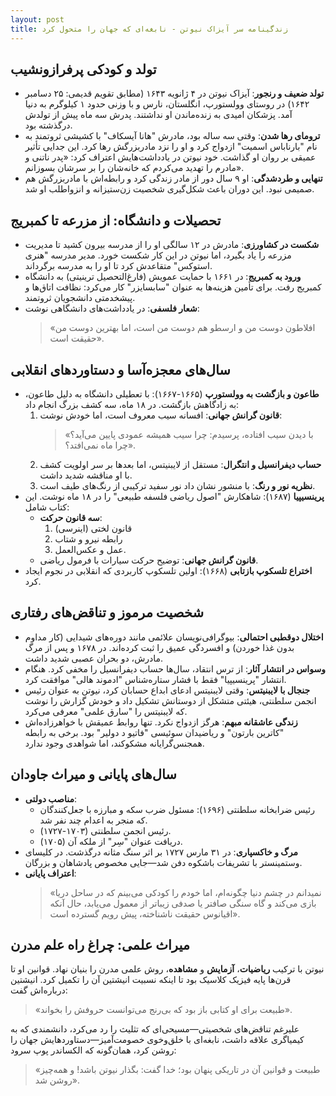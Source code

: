 ```yaml
---
layout: post
title: زندگینامه سر آیزاک نیوتن - نابغه‌ای که جهان را متحول کرد
---
```


## تولد و کودکی پرفرازونشیب
- **تولد ضعیف و رنجور**: آیزاک نیوتن در ۴ ژانویه ۱۶۴۳ (مطابق تقویم قدیمی: ۲۵ دسامبر ۱۶۴۲) در روستای وولستورپ، انگلستان، نارس و با وزنی حدود ۱ کیلوگرم به دنیا آمد. پزشکان امیدی به زنده‌ماندن او نداشتند. پدرش سه ماه پیش از تولدش درگذشته بود.
- **ترومای رها شدن**: وقتی سه ساله بود، مادرش "هانا آیسکاف" با کشیشی ثروتمند به نام "بارناباس اسمیت" ازدواج کرد و او را نزد مادربزرگش رها کرد. این جدایی تأثیر عمیقی بر روان او گذاشت. خود نیوتن در یادداشت‌هایش اعتراف کرد: «پدر ناتنی و مادرم را تهدید می‌کردم که خانه‌شان را بر سرشان بسوزانم».
- **تنهایی و طردشدگی**: او ۹ سال دور از مادر زندگی کرد و رابطه‌اش با مادربزرگش هم صمیمی نبود. این دوران باعث شکل‌گیری شخصیت زن‌ستیزانه و انزواطلب او شد.

## تحصیلات و دانشگاه: از مزرعه تا کمبریج
- **شکست در کشاورزی**: مادرش در ۱۲ سالگی او را از مدرسه بیرون کشید تا مدیریت مزرعه را یاد بگیرد، اما نیوتن در این کار شکست خورد. مدیر مدرسه "هنری استوکس" متقاعدش کرد تا او را به مدرسه برگرداند.
- **ورود به کمبریج**: در ۱۶۶۱ با حمایت عمویش (فارغ‌التحصیل ترینیتی) به دانشگاه کمبریج رفت. برای تأمین هزینه‌ها به عنوان "سابسایزر" کار می‌کرد: نظافت اتاق‌ها و پیشخدمتی دانشجویان ثروتمند.
- **شعار فلسفی**: در یادداشت‌های دانشگاهی نوشت:  
  > «افلاطون دوست من و ارسطو هم دوست من است، اما بهترین دوست من حقیقت است».

## سال‌های معجزه‌آسا و دستاوردهای انقلابی
- **طاعون و بازگشت به وولستورپ** (۱۶۶۵-۱۶۶۷): با تعطیلی دانشگاه به دلیل طاعون، به زادگاهش بازگشت. در ۱۸ ماه، سه کشف بزرگ انجام داد:
  1. **قانون گرانش جهانی**: افسانه سیب معروف است، اما خودش نوشت:  
     > «با دیدن سیب افتاده، پرسیدم: چرا سیب همیشه عمودی پایین می‌آید؟ چرا ماه نمی‌افتد؟».
  2. **حساب دیفرانسیل و انتگرال**: مستقل از لایبنیتس، اما بعدها بر سر اولویت کشف با او مناقشه شدید داشت.
  3. **نظریه نور و رنگ**: با منشور نشان داد نور سفید ترکیبی از رنگ‌های طیف است.
- **پرینسیپیا** (۱۶۸۷): شاهکارش "اصول ریاضی فلسفه طبیعی" را در ۱۸ ماه نوشت. این کتاب شامل:
  - **سه قانون حرکت**:  
    1. قانون لختی (اینرسی)  
    2. رابطه نیرو و شتاب  
    3. عمل و عکس‌العمل.
  - **قانون گرانش جهانی**: توضیح حرکت سیارات با فرمول ریاضی.
- **اختراع تلسکوپ بازتابی** (۱۶۶۸): اولین تلسکوپ کاربردی که انقلابی در نجوم ایجاد کرد.

## شخصیت مرموز و تناقض‌های رفتاری
- **اختلال دوقطبی احتمالی**: بیوگرافی‌نویسان علائمی مانند دوره‌های شیدایی (کار مداوم بدون غذا خوردن) و افسردگی عمیق را ثبت کرده‌اند. در ۱۶۷۸ و پس از مرگ مادرش، دو بحران عصبی شدید داشت.
- **وسواس در انتشار آثار**: از ترس انتقاد، سال‌ها حساب دیفرانسیل را مخفی کرد. هنگام انتشار "پرینسیپیا" فقط با فشار ستاره‌شناس "ادموند هالی" موافقت کرد.
- **جنجال با لایبنیتس**: وقتی لایبنیتس ادعای ابداع حسابان کرد، نیوتن به عنوان رئیس انجمن سلطنتی، هیئتی متشکل از دوستانش تشکیل داد و خودش گزارش را نوشت که لایبنیتس را "سارق علمی" معرفی می‌کرد.
- **زندگی عاشقانه مبهم**: هرگز ازدواج نکرد. تنها روابط عمیقش با خواهرزاده‌اش "کاترین بارتون" و ریاضیدان سوئیسی "فاتیو د دولیر" بود. برخی به رابطه همجنس‌گرایانه مشکوکند، اما شواهدی وجود ندارد.

## سال‌های پایانی و میراث جاودان
- **مناصب دولتی**:  
  - رئیس ضرابخانه سلطنتی (۱۶۹۶): مسئول ضرب سکه و مبارزه با جعل‌کنندگان که منجر به اعدام چند نفر شد.  
  - رئیس انجمن سلطنتی (۱۷۰۳-۱۷۲۷).  
  - دریافت عنوان "سِر" از ملکه آن (۱۷۰۵).
- **مرگ و خاکسپاری**: در ۳۱ مارس ۱۷۲۷ بر اثر سنگ مثانه درگذشت. در کلیسای وستمینستر با تشریفات باشکوه دفن شد—جایی مخصوص پادشاهان و بزرگان.
- **اعتراف پایانی**:  
  > «نمیدانم در چشم دنیا چگونه‌ام، اما خودم را کودکی می‌بینم که در ساحل دریا بازی می‌کند و گاه سنگی صافتر یا صدفی زیباتر از معمول می‌یابد، حال آنکه اقیانوس حقیقت ناشناخته، پیش رویم گسترده است».

## میراث علمی: چراغ راه علم مدرن
نیوتن با ترکیب **ریاضیات**، **آزمایش** و **مشاهده**، روش علمی مدرن را بنیان نهاد. قوانین او تا قرن‌ها پایه فیزیک کلاسیک بود تا اینکه نسبیت انیشتین آن را تکمیل کرد. انیشتین درباره‌اش گفت:  
> «طبیعت برای او کتابی باز بود که بی‌رنج می‌توانست حروفش را بخواند».  

علیرغم تناقض‌های شخصیتی—مسیحی‌ای که تثلیث را رد می‌کرد، دانشمندی که به کیمیاگری علاقه داشت، نابغه‌ای با خلق‌وخوی خصومت‌آمیز—دستاوردهایش جهان را روشن کرد، همان‌گونه که الکساندر پوپ سرود:  
> «طبیعت و قوانین آن در تاریکی پنهان بود؛ خدا گفت: بگذار نیوتن باشد! و همه‌چیز روشن شد».
